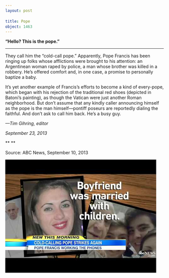 ```yaml
---
layout: post

title: Pope
object: 1463
---
```

**“Hello? This is the pope.”**

****

They call him the “cold-call pope.” Apparently, Pope Francis has been ringing up folks whose afflictions were brought to his attention: an Argentinean woman raped by police, a man whose brother was killed in a robbery. He’s offered comfort and, in one case, a promise to personally baptize a baby. 

It’s yet another example of Francis’s efforts to become a kind of every-pope, which began with his rejection of the traditional red shoes (depicted in Batoni’s painting), as though the Vatican were just another Roman neighborhood. But don’t assume that any kindly caller announcing himself as the pope is the man himself—pontiff poseurs are reportedly dialing the faithful. And don’t ask to call him back. He’s a busy guy. 

*—Tim Gihring, editor*

*September 23, 2013*

** **

Source: ABC News, September 10, 2013

![](../images/13.09.23_Gihring_pope-1.jpeg)
